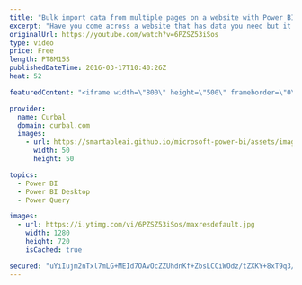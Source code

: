 ```yaml
---
title: "Bulk import data from multiple pages on a website with Power BI Desktop - Power BI Tips & Tricks #04"
excerpt: "Have you come across a website that has data you need but it is presented in multiple pages? Downloading page by page can be frustrating and time consuming. In this short video, I will show you how to iterate multiple pages on a website to import the data using Power BI.  LINK to NFL site: http://www.nfl.com/stats/categorystats?tabSeq=2&offensiveStatisticCategory=TEAM_PASSING&conference=ALL&role=TM&season=2015&seasonType=REG"
originalUrl: https://youtube.com/watch?v=6PZSZ53iSos
type: video
price: Free
length: PT8M15S
publishedDateTime: 2016-03-17T10:40:26Z
heat: 52

featuredContent: "<iframe width=\"800\" height=\"500\" frameborder=\"0\" src=\"https://www.youtube.com/embed/6PZSZ53iSos\" allow=\"accelerometer; autoplay; encrypted-media; gyroscope; picture-in-picture\" allowfullscreen></iframe>"

provider:
  name: Curbal
  domain: curbal.com
  images:
    - url: https://smartableai.github.io/microsoft-power-bi/assets/images/organizations/curbal.com-50x50.jpg
      width: 50
      height: 50

topics:
  - Power BI
  - Power BI Desktop
  - Power Query

images:
  - url: https://i.ytimg.com/vi/6PZSZ53iSos/maxresdefault.jpg
    width: 1280
    height: 720
    isCached: true

secured: "uYiIujm2nTxl7mLG+MEId7OAvOcZZUhdnKf+ZbsLCCiWOdz/tZXKY+8xT9q3/aFFcni0ZfZStw89cWowwmK7b3Yr37f6PHqDhoIRW36e52tuRrbQp/K958IsEZIcevzLiy0//Mr4BvCT8UI5gqFTGx84TqoF6mgvbEdXdBY3WqpqW8F5sKlhl6c6vvRnpIjiQABOev+s8dS+Y+KGkMSzh+EMtWV6SVPxl1sgumAa3b9OZh4XhXcOTEW0f0T/fYLc4rIlaeSITAt0j8h7+meiadnsK4W9+xs/qto6jvp8XIdI+45MTztBgH6kV/O8akqvElRJ9/9Ptus/2Q0NNr0FDL4aIzyfywUV8YgZiSklh5f1KUkkIigybkvaAvAZvTiiok69fzPp2dPU/koIapq3hh0lEG9joa3cVVu3HwiIt9o=;MpdCoNYTk7ZAI2U5K5fjRw=="
---
```


